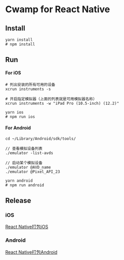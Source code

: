 # Cwamp for React Native

## Install

```npm
yarn install
# npm install
```

## Run

#### For iOS

```
# 列出安装的所有可用的设备
xcrun instruments -s

# 开启指定模拟器（上面的列表就是可用模拟器名称）
xcrun instruments -w "iPad Pro (10.5-inch) (12.2)"
```

```npm
yarn ios
# npm run ios
```

#### For Android

```
cd ~/Library/Android/sdk/tools/

// 查看模拟设备列表
./emulator -list-avds

// 启动某个模拟设备
./emulator @AVD_name
./emulator @Pixel_API_23
```

```npm
yarn android
# npm run android
```

## Release

### iOS

[React Native打包iOS](https://blog.whezh.com/react-native-ios-bundle/)

### Android

[React Native打包Android](https://reactnative.dev/docs/signed-apk-android)

